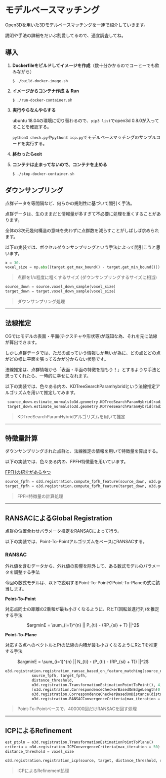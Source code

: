 # モデルベースマッチング

Open3Dを用いた3Dモデルベースマッチングを一連で紹介していきます。

説明や手法の詳細をだいぶ割愛してるので、適宜調査してね。


## 導入
1. **Dockerfileをビルドしてイメージを作成**（数十分かかるのでコーヒーでも飲みながら）

    ```terminal
    $ ./build-docker-image.sh
    ```

2. **イメージからコンテナ作成 ＆ Run**

    ```terminal
    $ ./run-docker-container.sh
    ```

3. **実行やらなんやらする**

    ubuntu 18.04の環境に切り替わるので、`pip3 list`でopen3d 0.8.0が入ってることを確認する。
    
    `python3 check.py`や`python3 icp.py`でモデルベースマッチングのサンプルコードを実行する。

4. **終わったらexit**

5. **コンテナは止まってないので、コンテナを止める**

    ```terminal
    $ ./stop-docker-container.sh
    ```


## ダウンサンプリング
点群データを等間隔など、何らかの規則性に基づいて間引く手法。

点群データは、生のままだと情報量が多すぎて不必要に処理を重くすることがあります。

全体の3次元幾何構造の意味を失わずに点群数を減らすことがしばしば求められます。

以下の実装では、ボクセルダウンサンプリングという手法によって間引こうと思います。

```py
x = 30.
voxel_size = np.abs((target.get_max_bound() - target.get_min_bound())).max() / x
```

> 点群を1/x程度に粗くするサイズ (ダウンサンプリングするサイズに相当)

```py
source_down = source.voxel_down_sample(voxel_size)
target_down = target.voxel_down_sample(voxel_size)
```

> ダウンサンプリング処理

---
## 法線推定
CGではモデルの表面・平面(テクスチャや形状等)が既知な為、それを元に法線が算出できます。

しかし点群データでは、ただの点っていう情報しか無いが為に、どの点とどの点がどの様に平面を張ってるかが分からない状態です。

法線推定は、点群情報から「表面・平面の特徴を掴もう！」とするような手法と思ってくれたら、一時的に幸せになれます。

以下の実装では、色々ある内の、KDTreeSearchParamhybridという法線推定アルゴリズムを用いて推定してみます。

```py
 source_down.estimate_normals(o3d.geometry.KDTreeSearchParamHybrid(radius = voxel_size, max_nn = 30))
 target_down.estimate_normals(o3d.geometry.KDTreeSearchParamHybrid(radius = voxel_size, max_nn = 30))
```

> KDTreeSearchParamHybridアルゴリズムを用いて推定

---
## 特徴量計算
ダウンサンプリングされた点群と、法線推定の情報を用いて特徴量を算出する。

以下の実装では、色々ある内の、FPFH特徴量を用いています。

[FPFHの紹介があるやつ](http://isl.sist.chukyo-u.ac.jp/Archives/Nagoya-CV-PRML-2015March-Hashimoto.pdf)

```py
source_fpfh = o3d.registration.compute_fpfh_feature(source_down, o3d.geometry.KDTreeSearchParamHybrid(radius = voxel_size, max_nn = 100))
target_fpfh = o3d.registration.compute_fpfh_feature(target_down, o3d.geometry.KDTreeSearchParamHybrid(radius = voxel_size, max_nn = 100))
```

> FPFH特徴量の計算処理

---
## RANSACによるGlobal Registration
点群の位置合わせパラメータ推定をRANSACによって行う。

以下の実装では、Point-To-PointアルゴリズムをベースにRANSACする。

### RANSAC

外れ値を含むデータから、外れ値の影響を除外して、ある数式モデルのパラメータを調整する手法

今回の数式モデルは、以下で説明するPoint-To-PointやPoint-To-Planeの式に該当します。


**Point-To-Point**

対応点同士の距離の2乗和が最も小さくなるように、RとT(回転並進行列)を推定する手法

<div style="text-align: center;">

$argminE = \sum_{i=1}^{n} || P_{ti} - (RP_{si} + T) ||^2$

</div>

**Point-To-Plane**

対応する点へのベクトルとPtの法線の内積が最も小さくなるようにRとTを推定する手法

<div style="text-align: center;">
    
$argminE = \sum_{i=1}^{n} || N_{ti}・(P_{ti} - (RP_{si} + T)) ||^2$

</div>

```py
o3d.registration.registration_ransac_based_on_feature_matching(source_down, target_down,
            source_fpfh, target_fpfh,
            distance_threshold,
            o3d.registration.TransformationEstimationPointToPoint(), 4,
            [o3d.registration.CorrespondenceCheckerBasedOnEdgeLength(0.9),
            o3d.registration.CorrespondenceCheckerBasedOnDistance(distance_threshold)],
            o3d.registration.RANSACConvergenceCriteria(max_iteration = 400000, max_validation = 5000))
```

> Point-To-Pointベースで、400000回だけRANSACを回す処理

---
## ICPによるRefinement

```py
est_ptpln = o3d.registration.TransformationEstimationPointToPlane()
criteria = o3d.registration.ICPConvergenceCriteria(max_iteration = 50)
distance_threshold = voxel_size

o3d.registration.registration_icp(source, target, distance_threshold, result_ransac.transformation, est_ptpln, criteria)
```

> ICPによるRefinement処理



